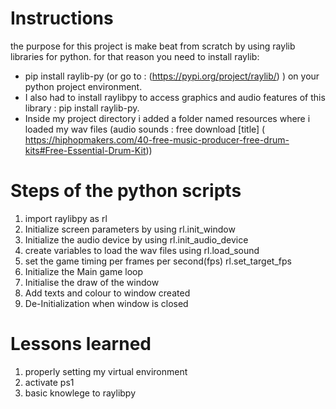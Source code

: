 # Instructions
the purpose for this project is make beat from scratch by using raylib libraries for python.
for that reason you need to install raylib:
- pip install raylib-py (or go to : (https://pypi.org/project/raylib/) ) on your python project environment.
- I also had to install raylibpy to access graphics and audio features of this library : pip install raylib-py.
- Inside my project directory i added a folder named resources where i loaded my wav files (audio sounds : free download [title] ( https://hiphopmakers.com/40-free-music-producer-free-drum-kits#Free-Essential-Drum-Kit))
# Steps of the python scripts
1. import raylibpy as rl
2. Initialize screen parameters by using rl.init_window
3. Initialize the audio device by using rl.init_audio_device
4. create variables to load the wav files using rl.load_sound
5. set the game timing per frames per second(fps) rl.set_target_fps
6. Initialize the Main game loop
7. Initialise the draw of the window
8. Add texts and colour to window created
9. De-Initialization when window is closed

# Lessons learned
1. properly setting my virtual environment
2. activate ps1
3. basic knowlege to raylibpy



    



